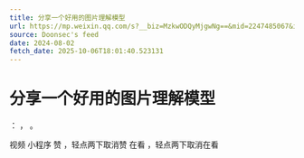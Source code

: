 ```yaml
---
title: 分享一个好用的图片理解模型
url: https://mp.weixin.qq.com/s?__biz=MzkwODQyMjgwNg==&mid=2247485067&idx=1&sn=4c47620fa0b4f5d7e85871c75cb46b46
source: Doonsec's feed
date: 2024-08-02
fetch_date: 2025-10-06T18:01:40.523131
---
```


# 分享一个好用的图片理解模型

：
，
。

视频
小程序
赞
，轻点两下取消赞
在看
，轻点两下取消在看